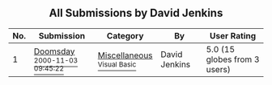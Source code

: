 ﻿<div align="center">

## All Submissions by David Jenkins

</div>

No.  | Submission | Category | By   | User Rating
---- | ---------- | -------- | ---- | -----------
1 | [Doomsday<br /><sup>2000-11-03 09:45:22</sup>](https://github.com/Planet-Source-Code/david-jenkins-doomsday__1-12500) | [Miscellaneous<br /><sup>Visual Basic</sup>](../ByCategory/miscellaneous__1-1.md) | David Jenkins | 5.0 (15 globes from 3 users)
